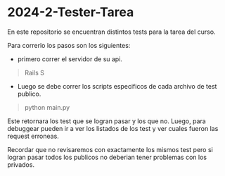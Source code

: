# 2024-2-Tester-Tarea

En este repositorio se encuentran distintos tests para la tarea del curso.

Para correrlo los pasos son los siguientes:


* primero correr el servidor de su api.
>Rails S

* Luego se debe correr los scripts especificos de cada archivo de test publico.

>python main.py

Este retornara los test que se logran pasar y los que no. Luego, para debuggear pueden ir a ver los listados de los test y ver cuales fueron las request erroneas. 

Recordar que no revisaremos con exactamente los mismos test pero si logran pasar todos los publicos no deberian tener problemas con los privados.

